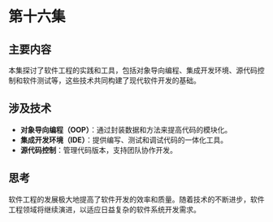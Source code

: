 # 第十六集

## 主要内容

本集探讨了软件工程的实践和工具，包括对象导向编程、集成开发环境、源代码控制和软件测试等，这些技术共同构建了现代软件开发的基础。

## 涉及技术

- **对象导向编程（OOP）**：通过封装数据和方法来提高代码的模块化。
- **集成开发环境（IDE）**：提供编写、测试和调试代码的一体化工具。
- **源代码控制**：管理代码版本，支持团队协作开发。

## 思考

软件工程的发展极大地提高了软件开发的效率和质量。随着技术的不断进步，软件工程领域将继续演进，以适应日益复杂的软件系统开发需求。

